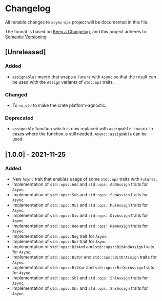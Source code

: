 # Changelog

All notable changes to `async-ops` project will be documented in this file.

The format is based on [Keep a Changelog](https://keepachangelog.com/en/1.0.0/),
and this project adheres to
[Semantic Versioning](https://semver.org/spec/v2.0.0.html).

## [Unreleased]

### Added

- `assignable!` macro that wraps a `Future` with `Async` so that the result can
be used with the `Assign` variants of `std::ops` traits.

### Changed

- To `no_std` to make the crate platform-agnostic.

### Deprecated

- `assignable` function which is now replaced with `assignable!` macro. In cases
where the function is still needed, `Async::assignable` can be used.

## [1.0.0] - 2021-11-25

### Added

- New `Async` trait that enables usage of some `std::ops` traits with `Futures`.
- Implementation of `std::ops::Add` and `std::ops::AddAssign` traits for
`Async`.
- Implementation of `std::ops::Sub` and `std::ops::SubAssign` traits for
`Async`.
- Implementation of `std::ops::Mul` and `std::ops::MulAssign` traits for
`Async`.
- Implementation of `std::ops::Div` and `std::ops::DivAssign` traits for
`Async`.
- Implementation of `std::ops::Rem` and `std::ops::RemAssign` traits for
`Async`.
- Implementation of `std::ops::Neg` trait for `Async`.
- Implementation of `std::ops::Not` trait for `Async`.
- Implementation of `std::ops::BitAnd` and `std::ops::BitAndAssign` traits for
`Async`.
- Implementation of `std::ops::BitOr` and `std::ops::BitOrAssign` traits for
`Async`.
- Implementation of `std::ops::BitXor` and `std::ops::BitXorAssign` traits for
`Async`.
- Implementation of `std::ops::Shl` and `std::ops::ShlAssign` traits for
`Async`.
- Implementation of `std::ops::Shr` and `std::ops::ShrAssign` traits for
`Async`.
